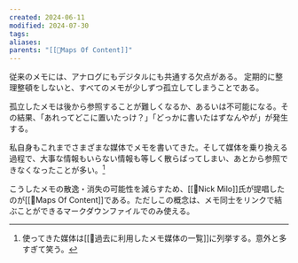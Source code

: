 ```yaml
---
created: 2024-06-11
modified: 2024-07-30
tags: 
aliases: 
parents: "[[📝Maps Of Content]]"
---
```

従来のメモには、アナログにもデジタルにも共通する欠点がある。
定期的に整理整頓をしないと、すべてのメモが少しずつ孤立してしまうことである。

孤立したメモは後から参照することが難しくなるか、あるいは不可能になる。その結果、「あれってどこに置いたっけ？」「どっかに書いたはずなんやが」が発生する。

私自身もこれまでさまざまな媒体でメモを書いてきた。そして媒体を乗り換える過程で、大事な情報もいらない情報も等しく散らばってしまい、あとから参照できなくなったことが多い。[^使ってきた媒体]

こうしたメモの散逸・消失の可能性を減らすため、[[👤Nick Milo]]氏が提唱したのが[[📝Maps Of Content]]である。ただしこの概念は、メモ同士をリンクで結ぶことができるマークダウンファイルでのみ使える。

[^使ってきた媒体]: 使ってきた媒体は[[💭過去に利用したメモ媒体の一覧]]に列挙する。意外と多すぎて笑う。